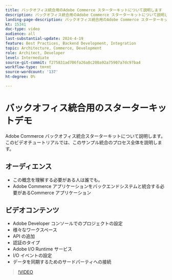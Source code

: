 ```yaml
---
title: バックオフィス統合用のAdobe Commerce スターターキットについて説明します
description: バックオフィス統合用のAdobe Commerce スターターキットについて説明します。 このビデオデモでは、このアプローチを使用して、バックオフィス統合へのパワーと簡単な接続を示します。
landing-page-description: バックオフィス統合用のAdobe Commerce スターターキットについて説明します
kt: 15341
doc-type: video
audience: all
last-substantial-update: 2024-4-19
feature: Best Practices, Backend Development, Integration
topic: Architecture, Commerce, Development
role: Architect, Developer
level: Intermediate
source-git-commit: f275831ad706fa26a8c200a92a75907a7dc97ba4
workflow-type: tm+mt
source-wordcount: '137'
ht-degree: 0%

---
```



# バックオフィス統合用のスターターキットデモ

Adobe Commerce バックオフィス統合スターターキットについて説明します。 このビデオチュートリアルでは、このサンプル統合のプロセス全体を説明します。

## オーディエンス

* この概念を理解する必要がある人は誰でも。
* Adobe Commerce アプリケーションをバックエンドシステムと統合する必要があるCommerce アプリケーション

## ビデオコンテンツ

* Adobe Developer コンソールでのプロジェクトの設定
* 様々なワークスペース
* API の追加
* 認証のタイプ
* Adobe I/O Runtime サービス
* I/O イベントの設定
* データを同期するためのサードパーティへの接続

>[!VIDEO](https://video.tv.adobe.com/v/3428629?learn=on)